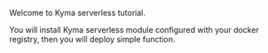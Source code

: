 
Welcome to Kyma serverless tutorial.

You will install Kyma serverless module configured with your docker registry, then you will deploy simple function.
